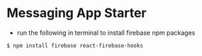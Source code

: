 # Messaging App Starter

- run the following in terminal to install firebase npm packages 
```
$ npm install firebase react-firebase-hooks
```

